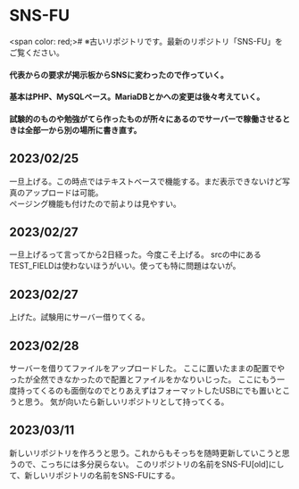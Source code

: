 # SNS-FU

<span color: red;># ※古いリポジトリです。最新のリポジトリ「SNS-FU」をご覧ください。</span>

#### 代表からの要求が掲示板からSNSに変わったので作っていく。  
#### 基本はPHP、MySQLベース。MariaDBとかへの変更は後々考えていく。
#### 試験的のものや勉強がてら作ったものが所々にあるのでサーバーで稼働させるときは全部一から別の場所に書き直す。

## 2023/02/25
一旦上げる。この時点ではテキストベースで機能する。まだ表示できないけど写真のアップロードは可能。  
ページング機能も付けたので前よりは見やすい。

## 2023/02/27
一旦上げるって言ってから2日経った。今度こそ上げる。
srcの中にあるTEST_FIELDは使わないほうがいい。使っても特に問題はないが。

## 2023/02/27
上げた。試験用にサーバー借りてくる。

## 2023/02/28
サーバーを借りてファイルをアップロードした。
ここに置いたままの配置でやったが全然できなかったので配置とファイルをかなりいじった。
ここにもう一度持ってくるのも面倒なのでとりあえずはフォーマットしたUSBにでも置いとこうと思う。
気が向いたら新しいリポジトリとして持ってくる。

## 2023/03/11
新しいリポジトリを作ろうと思う。これからもそっちを随時更新していこうと思うので、こっちには多分戻らない。
このリポジトリの名前をSNS-FU[old]にして、新しいリポジトリの名前をSNS-FUにする。
